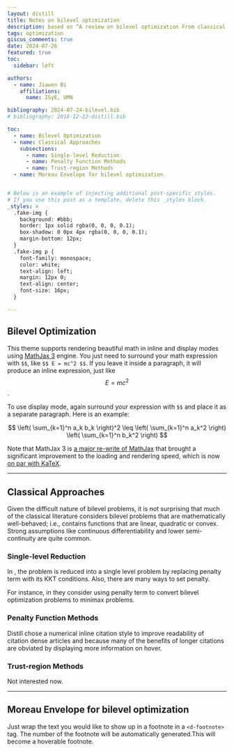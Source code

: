 ```yaml
---
layout: distill
title: Notes on bilevel optimization
description: based on “A review on bilevel optimization From classical to evolutionary approaches and applications" as well as other materials
tags: optimization
giscus_comments: true
date: 2024-07-26
featured: true
toc:
  sidebar: left

authors:
  - name: Jiawen Bi
    affiliations:
      name: ISyE, UMN

bibliography: 2024-07-24-bilevel.bib
# bibliography: 2018-12-22-distill.bib

toc:
  - name: Bilevel Optimization
  - name: Classical Approaches
    subsections:
      - name: Single-level Reduction
      - name: Penalty Function Methods
      - name: Trust-region Methods
  - name: Moreau Envelope for bilevel optimization


# Below is an example of injecting additional post-specific styles.
# If you use this post as a template, delete this _styles block.
_styles: >
  .fake-img {
    background: #bbb;
    border: 1px solid rgba(0, 0, 0, 0.1);
    box-shadow: 0 0px 4px rgba(0, 0, 0, 0.1);
    margin-bottom: 12px;
  }
  .fake-img p {
    font-family: monospace;
    color: white;
    text-align: left;
    margin: 12px 0;
    text-align: center;
    font-size: 16px;
  }

---
```


## Bilevel Optimization

This theme supports rendering beautiful math in inline and display modes using [MathJax 3](https://www.mathjax.org/) engine.
You just need to surround your math expression with `$$`, like `$$ E = mc^2 $$`.
If you leave it inside a paragraph, it will produce an inline expression, just like $$ E = mc^2 $$.

To use display mode, again surround your expression with `$$` and place it as a separate paragraph.
Here is an example:

$$
\left( \sum_{k=1}^n a_k b_k \right)^2 \leq \left( \sum_{k=1}^n a_k^2 \right) \left( \sum_{k=1}^n b_k^2 \right)
$$

Note that MathJax 3 is [a major re-write of MathJax](https://docs.mathjax.org/en/latest/upgrading/whats-new-3.0.html) that brought a significant improvement to the loading and rendering speed, which is now [on par with KaTeX](http://www.intmath.com/cg5/katex-mathjax-comparison.php).

***

## Classical Approaches

Given the difficult nature of bilevel problems, it is
not surprising that much of the classical literature considers
bilevel problems that are mathematically well-behaved; i.e.,
contains functions that are linear, quadratic or convex. Strong
assumptions like continuous differentiability and lower semi-
continuity are quite common.

### Single-level Reduction

In <d-cite key="ishizuka1992double"></d-cite>, the problem is reduced into a single level problem by replacing penalty term with its KKT conditions.
Also, there are many ways to set penalty. 

For instance, in <d-cite key="yao2024constrained, lu2024first"></d-cite> they consider using penalty term to convert bilevel 
optimization problems to minimax problems.

### Penalty Function Methods

Distill chose a numerical inline citation style to improve readability of citation dense articles and because many of the benefits of longer citations are obviated by displaying more information on hover.

### Trust-region Methods

Not interested now.

***

## Moreau Envelope for bilevel optimization

Just wrap the text you would like to show up in a footnote in a `<d-footnote>` tag.
The number of the footnote will be automatically generated.<d-footnote>This will become a hoverable footnote.</d-footnote>
